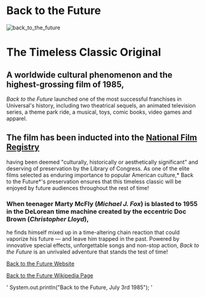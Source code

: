 # Back to the Future


![back_to_the_future](https://m.media-amazon.com/images/I/71BPuv+iRbL._AC_SL1000_.jpg)

#  **The Timeless Classic Original**

## A worldwide cultural phenomenon and the highest-grossing film of 1985,
*Back to the Future* launched one of the most successful franchises in Universal's history, including two theatrical sequels,
an animated television series, a theme park ride, a musical, toys, comic books, video games and apparel.

## The film has been inducted into the [National Film Registry](https://www.loc.gov/programs/national-film-preservation-board/film-registry/complete-national-film-registry-listing/)
having been deemed "culturally, historically or aesthetically significant" and deserving of preservation by the Library of Congress.
As one of the elite films selected as enduring importance to popular American culture,* Back to the Future*'s
preservation ensures that this timeless classic will be enjoyed by future audiences throughout the rest of time!

### When teenager Marty McFly (*Michael J. Fox*) is blasted to 1955 in the DeLorean time machine created by the eccentric Doc Brown (*Christopher Lloyd*),
 he finds himself mixed up in a 
 time-altering chain reaction that could vaporize his future — and leave him trapped in the past.
 Powered by innovative special effects, unforgettable songs and non-stop action,
 *Back to the Future* is an unrivaled adventure that stands the test of time!

[Back to the Future Website](https://www.backtothefuture.com/movies/backtothefuture1)

[Back to the Future Wikipedia Page](https://en.wikipedia.org/wiki/Back_to_the_Future)

' System.out.println("Back to the Future, July 3rd 1985"); '

